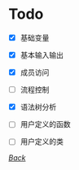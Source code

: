 ﻿# Todo
- [x] 基础变量
- [x] 基本输入输出
- [x] 成员访问
- [ ] 流程控制
- [x] 语法树分析
- [ ] 用户定义的函数
- [ ] 用户定义的类


*[Back](README.md)*